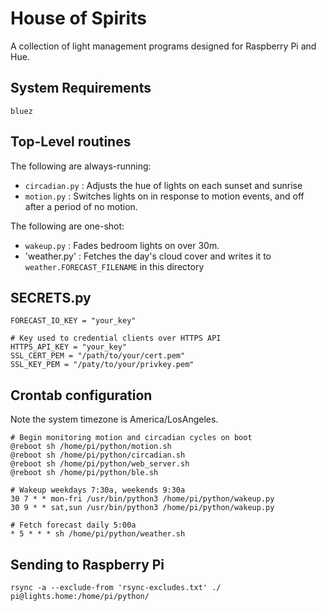 # House of Spirits

A collection of light management programs designed for Raspberry Pi and Hue.

## System Requirements

    bluez

## Top-Level routines

The following are always-running:

+ `circadian.py` : Adjusts the hue of lights on each sunset and sunrise
+ `motion.py` : Switches lights on in response to motion events, and off after a period of no motion.

The following are one-shot:

+ `wakeup.py` : Fades bedroom lights on over 30m.
+ 'weather.py' : Fetches the day's cloud cover and writes it to `weather.FORECAST_FILENAME` in this directory

## SECRETS.py

```
FORECAST_IO_KEY = "your_key"

# Key used to credential clients over HTTPS API
HTTPS_API_KEY = "your_key"
SSL_CERT_PEM = "/path/to/your/cert.pem"
SSL_KEY_PEM = "/paty/to/your/privkey.pem"
```

## Crontab configuration

Note the system timezone is America/LosAngeles.

```
# Begin monitoring motion and circadian cycles on boot
@reboot sh /home/pi/python/motion.sh
@reboot sh /home/pi/python/circadian.sh
@reboot sh /home/pi/python/web_server.sh
@reboot sh /home/pi/python/ble.sh

# Wakeup weekdays 7:30a, weekends 9:30a
30 7 * * mon-fri /usr/bin/python3 /home/pi/python/wakeup.py
30 9 * * sat,sun /usr/bin/python3 /home/pi/python/wakeup.py

# Fetch forecast daily 5:00a
* 5 * * * sh /home/pi/python/weather.sh
```

## Sending to Raspberry Pi

    rsync -a --exclude-from 'rsync-excludes.txt' ./ pi@lights.home:/home/pi/python/

